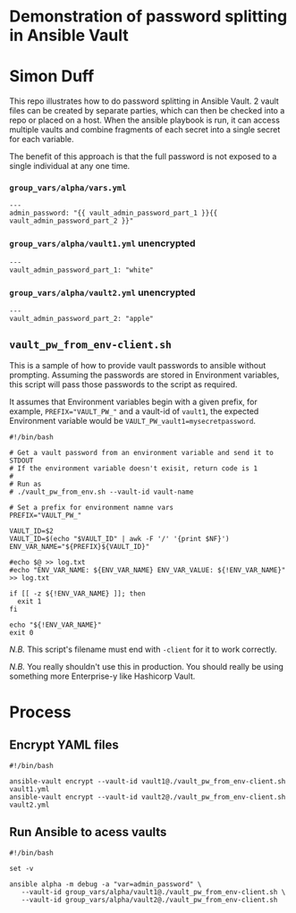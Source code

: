 # Demonstration of password splitting in Ansible Vault
# Simon Duff

This repo illustrates how to do password splitting in Ansible Vault. 2 vault
files can be created by separate parties, which can then be checked into a repo
or placed on a host. When the ansible playbook is run, it can access multiple
vaults and combine fragments of each secret into a single secret for each
variable.

The benefit of this approach is that the full password is not exposed to a
single individual at any one time.



### `group_vars/alpha/vars.yml`

```
---
admin_password: "{{ vault_admin_password_part_1 }}{{ vault_admin_password_part_2 }}"
```


### `group_vars/alpha/vault1.yml` unencrypted

```
---
vault_admin_password_part_1: "white"
```

### `group_vars/alpha/vault2.yml` unencrypted

```
---
vault_admin_password_part_2: "apple"
```

## `vault_pw_from_env-client.sh`

This is a sample of how to provide vault passwords to ansible without
prompting. Assuming the passwords are stored in Environment variables, this
script will pass those passwords to the script as required.

It assumes that Environment variables begin with a given prefix, for example,
`PREFIX="VAULT_PW_"` and a vault-id of `vault1`, the expected Environment
variable would be `VAULT_PW_vault1=mysecretpassword`.

```
#!/bin/bash

# Get a vault password from an environment variable and send it to STDOUT
# If the environment variable doesn't exisit, return code is 1
#
# Run as
# ./vault_pw_from_env.sh --vault-id vault-name

# Set a prefix for environment namne vars
PREFIX="VAULT_PW_"

VAULT_ID=$2
VAULT_ID=$(echo "$VAULT_ID" | awk -F '/' '{print $NF}')
ENV_VAR_NAME="${PREFIX}${VAULT_ID}"

#echo $@ >> log.txt
#echo "ENV_VAR_NAME: ${ENV_VAR_NAME} ENV_VAR_VALUE: ${!ENV_VAR_NAME}" >> log.txt

if [[ -z ${!ENV_VAR_NAME} ]]; then
  exit 1
fi

echo "${!ENV_VAR_NAME}"
exit 0
```

*N.B.* This script's filename must end with `-client` for it to work correctly.

*N.B.* You really shouldn't use this in production. You should really be using something more Enterprise-y like Hashicorp Vault.

# Process

## Encrypt YAML files

```
#!/bin/bash

ansible-vault encrypt --vault-id vault1@./vault_pw_from_env-client.sh vault1.yml
ansible-vault encrypt --vault-id vault2@./vault_pw_from_env-client.sh vault2.yml
```

## Run Ansible to acess vaults

```
#!/bin/bash

set -v

ansible alpha -m debug -a "var=admin_password" \
   --vault-id group_vars/alpha/vault1@./vault_pw_from_env-client.sh \
   --vault-id group_vars/alpha/vault2@./vault_pw_from_env-client.sh
```


